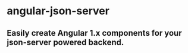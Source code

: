 # angular-json-server
## Easily create Angular 1.x components for your json-server powered backend.

